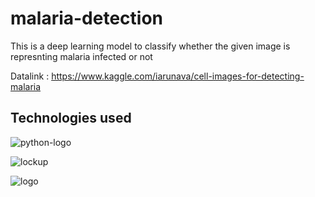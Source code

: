 # malaria-detection

This is a deep learning model to classify whether the given image is represnting malaria infected or not

Datalink : https://www.kaggle.com/iarunava/cell-images-for-detecting-malaria

## Technologies used

![python-logo](https://user-images.githubusercontent.com/64775171/155835942-aa3f6a5c-ec3a-49ab-b3ca-54c957b2bb59.png)

![lockup](https://user-images.githubusercontent.com/64775171/155835955-e1c6339b-22b3-4f5a-a332-98b011b4b86c.svg)


![logo](https://user-images.githubusercontent.com/64775171/155835962-fccbb847-1202-4ea0-b733-fd3ed1166464.png)
